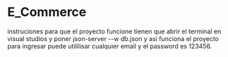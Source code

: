 # E_Commerce
instruciones para que el proyecto funcione tienen que abrir el terminal en visual studios y poner json-server --w db.json y asi funciona el proyecto para ingresar puede utililisar cualquier email y el password es 123456.
